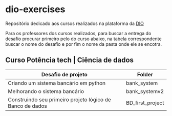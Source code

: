 # dio-exercises
Repositório dedicado aos cursos realizados na plataforma da [DIO](https://web.dio.me/)

Para os professores dos cursos realizados, para buscar a entrega do desafio procurar primeiro pelo do curso abaixo, na tabela correspondente buscar o nome do desafio e por fim o nome da pasta onde ele se encotra. 

## Curso Potência tech | Ciência de dados
| Desafio de projeto | Folder |
| ------------------------| ----- |
| Criando um sistema bancário em python | bank_system |
| Melhorando o sistema bancário | bank_systemv2 |
| Construindo seu primeiro projeto lógico de Banco de dados | BD_first_project |


